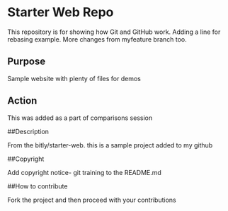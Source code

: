 # Starter Web Repo

This repository is for showing how Git and GitHub work. Adding a line for rebasing example. More changes from myfeature branch too.

## Purpose

Sample website with plenty of files for demos

## Action

This was added as a part of comparisons session

##Description

From the bitly/starter-web. this is a sample project added to my github

##Copyright

Add copyright notice- git training to the README.md

##How to contribute

Fork the project and then proceed with your contributions
